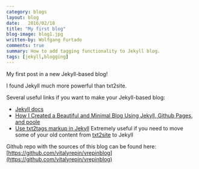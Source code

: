 ```yaml
---
category: blogs
layout: blog
date:   2016/02/18
title: "My first blog"
blog-image: blog1.jpg
written-by: Wolfgang Furtado
comments: true
summary: How to add tagging functionality to Jekyll blog.
tags: [jekyll,blogging]
---
```



<div class="message">
My first post in a new Jekyll-based blog!
</div>

I found Jekyll much more powerful than txt2site.

<!--more--> 
Several useful links if you want to make your Jekyll-based blog:

* [Jekyll docs](http://jekyllrb.com/docs/home/)
* [How I Created a Beautiful and Minimal Blog Using Jekyll, Github Pages, and poole](http://joshualande.com/jekyll-github-pages-poole/)
* [Use txt2tags markup in Jekyll](https://txt2tags.wordpress.com/2014/04/09/use-txt2tags-markup-in-jekyll/)  Extremely useful if you need to move some of your old content from [txt2site](http://home.deds.nl/~svg_experimenten/txt2site/) to Jekyll

Github repo with the sources of this blog can be found here: [https://github.com/vitalyrepin/vrepinblog](https://github.com/vitalyrepin/vrepinblog)
